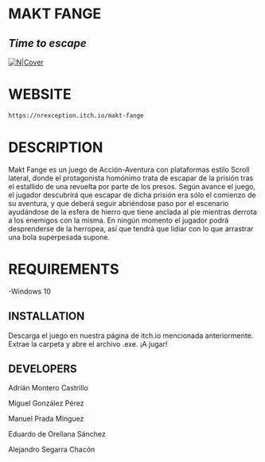 # MAKT FANGE
## _Time to escape_

[![N|Cover](https://cdn.discordapp.com/attachments/760791096954454046/846683351460741151/maktfangecover.jpeg)](https://nodesource.com/products/nsolid)
# WEBSITE
```sh
https://nrexception.itch.io/makt-fange
```
# DESCRIPTION
Makt Fange es un juego de Acción-Aventura con plataformas estilo Scroll lateral, donde el protagonista homónimo trata de escapar de la prisión tras el estallido de una revuelta por parte de los presos. Según avance el juego, el jugador descubrirá que escapar de dicha prisión era sólo el comienzo de su aventura, y que deberá seguir abriéndose paso por el escenario ayudándose de la esfera de hierro que tiene anclada al pie mientras derrota a los enemigos con la misma. En ningún momento el jugador podrá desprenderse de la herropea, así que tendrá que lidiar con lo que arrastrar una bola superpesada supone.

# REQUIREMENTS
-Windows 10


## INSTALLATION
Descarga el juego en nuestra página de itch.io mencionada anteriormente. Extrae la carpeta y abre el archivo .exe. ¡A jugar!


## DEVELOPERS
Adrián Montero Castrillo

Miguel González Pérez

Manuel Prada Mínguez

Eduardo de Orellana Sánchez

Alejandro Segarra Chacón


